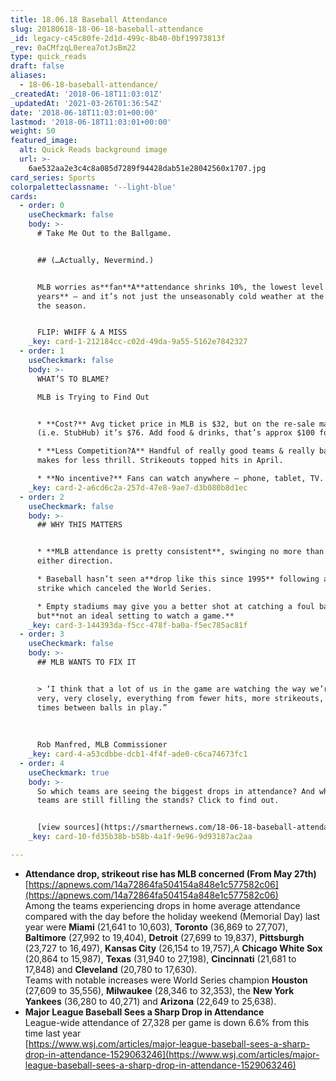 ```yaml
---
title: 18.06.18 Baseball Attendance
slug: 20180618-18-06-18-baseball-attendance
_id: legacy-c45c80fe-2d1d-499c-8b40-0bf19973813f
_rev: 0aCMfzqL0erea7otJsBm22
type: quick_reads
draft: false
aliases:
  - 18-06-18-baseball-attendance/
_createdAt: '2018-06-18T11:03:01Z'
_updatedAt: '2021-03-26T01:36:54Z'
date: '2018-06-18T11:03:01+00:00'
lastmod: '2018-06-18T11:03:01+00:00'
weight: 50
featured_image:
  alt: Quick Reads background image
  url: >-
    6ae532aa2e3c4c8a085d7289f94428dab51e28042560x1707.jpg
card_series: Sports
colorpaletteclassname: '--light-blue'
cards:
  - order: 0
    useCheckmark: false
    body: >-
      # Take Me Out to the Ballgame.


      ## (…Actually, Nevermind.)


      MLB worries as**fan**A**attendance shrinks 10%, the lowest level in 15
      years** – and it’s not just the unseasonably cold weather at the start of
      the season.


      FLIP: WHIFF & A MISS
    _key: card-1-212184cc-c02d-49da-9a55-5162e7842327
  - order: 1
    useCheckmark: false
    body: >-
      WHAT’S TO BLAME?  

      MLB is Trying to Find Out


      * **Cost?** Avg ticket price in MLB is $32, but on the re-sale market
      (i.e. StubHub) it’s $76. Add food & drinks, that’s approx $100 for 1 fan.

      * **Less Competition?A** Handful of really good teams & really bad teams
      makes for less thrill. Strikeouts topped hits in April.

      * **No incentive?** Fans can watch anywhere – phone, tablet, TV.
    _key: card-2-a6cd6c2a-257d-47e8-9ae7-d3b080b8d1ec
  - order: 2
    useCheckmark: false
    body: >-
      ## WHY THIS MATTERS


      * **MLB attendance is pretty consistent**, swinging no more than 2% in
      either direction.

      * Baseball hasn’t seen a**drop like this since 1995** following a player
      strike which canceled the World Series.

      * Empty stadiums may give you a better shot at catching a foul ball,
      but**not an ideal setting to watch a game.**
    _key: card-3-144393da-f5cc-478f-ba0a-f5ec785ac81f
  - order: 3
    useCheckmark: false
    body: >-
      ## MLB WANTS TO FIX IT


      > ‘I think that a lot of us in the game are watching the way we’re playing
      very, very closely, everything from fewer hits, more strikeouts, more
      times between balls in play.”  
        
        
        
      Rob Manfred, MLB Commissioner
    _key: card-4-a53cdbbe-dcb1-4f4f-ade0-c6ca74673fc1
  - order: 4
    useCheckmark: true
    body: >-
      So which teams are seeing the biggest drops in attendance? And which 4
      teams are still filling the stands? Click to find out.


      [view sources](https://smarthernews.com/18-06-18-baseball-attendance/)
    _key: card-10-fd35b38b-b58b-4a1f-9e96-9d93187ac2aa

---
```

* **Attendance drop, strikeout rise has MLB concerned (From May 27th)**  
[https://apnews.com/14a72864fa504154a848e1c577582c06](https://apnews.com/14a72864fa504154a848e1c577582c06)  
Among the teams experiencing drops in home average attendance compared with the day before the holiday weekend (Memorial Day) last year were **Miami** (21,641 to 10,603), **Toronto** (36,869 to 27,707), **Baltimore** (27,992 to 19,404), **Detroit** (27,699 to 19,837), **Pittsburgh** (23,727 to 16,497), **Kansas City** (26,154 to 19,757),A **Chicago White Sox** (20,864 to 15,987), **Texas** (31,940 to 27,198), **Cincinnati** (21,681 to 17,848) and **Cleveland** (20,780 to 17,630).  
Teams with notable increases were World Series champion **Houston** (27,609 to 35,556), **Milwaukee** (28,346 to 32,353), the **New York** **Yankees** (36,280 to 40,271) and **Arizona** (22,649 to 25,638).
* **Major League Baseball Sees a Sharp Drop in Attendance**  
League-wide attendance of 27,328 per game is down 6.6% from this time last year  
[https://www.wsj.com/articles/major-league-baseball-sees-a-sharp-drop-in-attendance-1529063246](https://www.wsj.com/articles/major-league-baseball-sees-a-sharp-drop-in-attendance-1529063246)